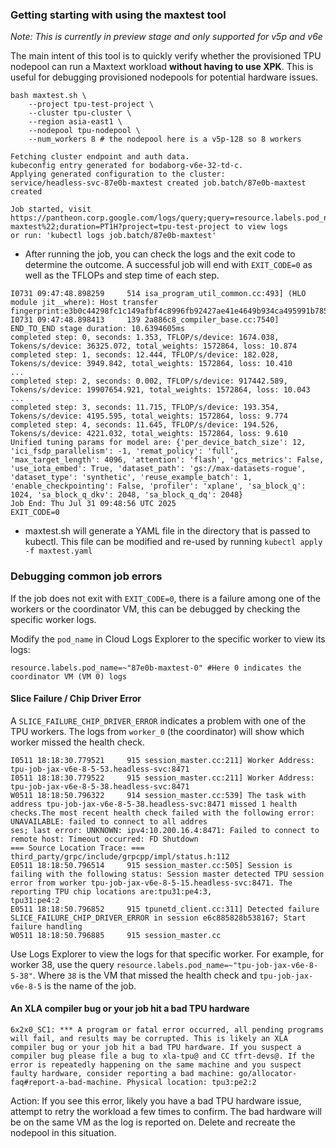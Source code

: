### Getting starting with using the maxtest tool

*Note: This is currently in preview stage and only supported for v5p and v6e*

The main intent of this tool is to quickly verify whether the provisioned TPU
nodepool can run a Maxtext workload **without having to
use XPK**. This is useful for debugging provisioned nodepools for potential hardware issues.

```shell
bash maxtest.sh \
    --project tpu-test-project \
    --cluster tpu-cluster \
    --region asia-east1 \
    --nodepool tpu-nodepool \
    --num_workers 8 # the nodepool here is a v5p-128 so 8 workers

Fetching cluster endpoint and auth data.
kubeconfig entry generated for bodaborg-v6e-32-td-c.
Applying generated configuration to the cluster:
service/headless-svc-87e0b-maxtest created job.batch/87e0b-maxtest created

Job started, visit https://pantheon.corp.google.com/logs/query;query=resource.labels.pod_name%3D~%2287e0b-maxtest%22;duration=PT1H?project=tpu-test-project to view logs
or run: 'kubectl logs job.batch/87e0b-maxtest'
```

-   After running the job, you can check the logs and the exit code to determine
    the outcome. A successful job will end with `EXIT_CODE=0` as well as the
    TFLOPs and step time of each step.

```
I0731 09:47:48.898259     514 isa_program_util_common.cc:493] (HLO module jit__where): Host transfer fingerprint:e3b0c44298fc1c149afbf4c8996fb92427ae41e4649b934ca495991b7852b855
I0731 09:47:48.898413     139 2a886c8_compiler_base.cc:7540] END_TO_END stage duration: 10.6394605ms
completed step: 0, seconds: 1.353, TFLOP/s/device: 1674.038, Tokens/s/device: 36325.072, total_weights: 1572864, loss: 10.874
completed step: 1, seconds: 12.444, TFLOP/s/device: 182.028, Tokens/s/device: 3949.842, total_weights: 1572864, loss: 10.410
...
completed step: 2, seconds: 0.002, TFLOP/s/device: 917442.589, Tokens/s/device: 19907654.921, total_weights: 1572864, loss: 10.043
...
completed step: 3, seconds: 11.715, TFLOP/s/device: 193.354, Tokens/s/device: 4195.595, total_weights: 1572864, loss: 9.774
completed step: 4, seconds: 11.645, TFLOP/s/device: 194.526, Tokens/s/device: 4221.032, total_weights: 1572864, loss: 9.610
Unified tuning params for model are: {'per_device_batch_size': 12, 'ici_fsdp_parallelism': -1, 'remat_policy': 'full', 'max_target_length': 4096, 'attention': 'flash', 'gcs_metrics': False, 'use_iota_embed': True, 'dataset_path': 'gs://max-datasets-rogue', 'dataset_type': 'synthetic', 'reuse_example_batch': 1, 'enable_checkpointing': False, 'profiler': 'xplane', 'sa_block_q': 1024, 'sa_block_q_dkv': 2048, 'sa_block_q_dq': 2048}
Job End: Thu Jul 31 09:48:56 UTC 2025
EXIT_CODE=0
```

-   maxtest.sh will generate a YAML file in the directory that is passed to kubectl. This file can be modified and re-used by running `kubectl apply -f maxtest.yaml`

### Debugging common job errors ###

If the job does not exit with `EXIT_CODE=0`, there is a failure among one of
the workers or the coordinator VM, this can be debugged by checking the specific
worker logs.

Modify the `pod_name` in Cloud Logs Explorer to the specific worker to view its logs:

```
resource.labels.pod_name=~"87e0b-maxtest-0" #Here 0 indicates the coordinator VM (VM 0) logs
```

#### Slice Failure / Chip Driver Error ####

A `SLICE_FAILURE_CHIP_DRIVER_ERROR` indicates a problem with one of the TPU workers. The logs from `worker_0` (the coordinator) will show which worker missed the health check.

```
I0511 18:18:30.779521     915 session_master.cc:211] Worker Address: tpu-job-jax-v6e-8-5-53.headless-svc:8471                                                                                                                                        
I0511 18:18:30.779522     915 session_master.cc:211] Worker Address: tpu-job-jax-v6e-8-5-38.headless-svc:8471                                                                                                                                        
W0511 18:18:50.796322     914 session_master.cc:539] The task with address tpu-job-jax-v6e-8-5-38.headless-svc:8471 missed 1 health checks.The most recent health check failed with the following error: UNAVAILABLE: failed to connect to all addres
ses; last error: UNKNOWN: ipv4:10.200.16.4:8471: Failed to connect to remote host: Timeout occurred: FD Shutdown                                                                                                                                     
=== Source Location Trace: ===                                                                                                                                                                                                                       
third_party/grpc/include/grpcpp/impl/status.h:112                                                                                                                                                                                                    
E0511 18:18:50.796514     915 session_master.cc:505] Session is failing with the following status: Session master detected TPU session error from worker tpu-job-jax-v6e-8-5-15.headless-svc:8471. The reporting TPU chip locations are:tpu31:pe4:3, 
tpu31:pe4:2                                                                                                                                                                                                                                          
E0511 18:18:50.796852     915 tpunetd_client.cc:311] Detected failure SLICE_FAILURE_CHIP_DRIVER_ERROR in session e6c885828b538167; Start failure handling                                                                                            
W0511 18:18:50.796885     915 session_master.cc
```

Use Logs Explorer to view the logs for that specific worker. For example, for worker 38, use the query `resource.labels.pod_name=~"tpu-job-jax-v6e-8-5-38"`. Where `38` is the VM that missed the health check and `tpu-job-jax-v6e-8-5` is the name of the job.

#### An XLA compiler bug or your job hit a bad TPU hardware ####

```
6x2x0_SC1: *** A program or fatal error occurred, all pending programs will fail, and results may be corrupted. This is likely an XLA compiler bug or your job hit a bad TPU hardware. If you suspect a compiler bug please file a bug to xla-tpu@ and CC tfrt-devs@. If the error is repeatedly happening on the same machine and you suspect faulty hardware, consider reporting a bad machine: go/allocator-faq#report-a-bad-machine. Physical location: tpu3:pe2:2
```

Action: If you see this error, likely you have a bad TPU hardware issue, attempt to retry the workload a few times to confirm. The bad hardware will be on the same VM as the log is reported on. Delete and recreate the nodepool in this situation.



